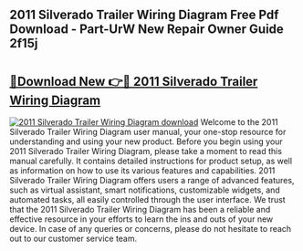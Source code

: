 ## 2011 Silverado Trailer Wiring Diagram Free Pdf Download - Part-UrW New Repair Owner Guide 2f15j

# <h2><a href="http://dft8ty.blite.top/?on=2011+Silverado+Trailer+Wiring+Diagram">🔗Download New 👉🔴 2011 Silverado Trailer Wiring Diagram</a></h2>

[![2011 Silverado Trailer Wiring Diagram download](https://i.imgur.com/lujVjoI.png)](http://dft8ty.blite.top/?on=2011+Silverado+Trailer+Wiring+Diagram)
Welcome to the 2011 Silverado Trailer Wiring Diagram user manual, your one-stop resource for understanding and using your new product. Before you begin using your 2011 Silverado Trailer Wiring Diagram, please take a moment to read this manual carefully. It contains detailed instructions for product setup, as well as information on how to use its various features and capabilities. 2011 Silverado Trailer Wiring Diagram offers users a range of advanced features, such as virtual assistant, smart notifications, customizable widgets, and automated tasks, all easily controlled through the user interface. We trust that the 2011 Silverado Trailer Wiring Diagram has been a reliable and effective resource in your efforts to learn the ins and outs of your new device. In case of any queries or concerns, please do not hesitate to reach out to our customer service team.
